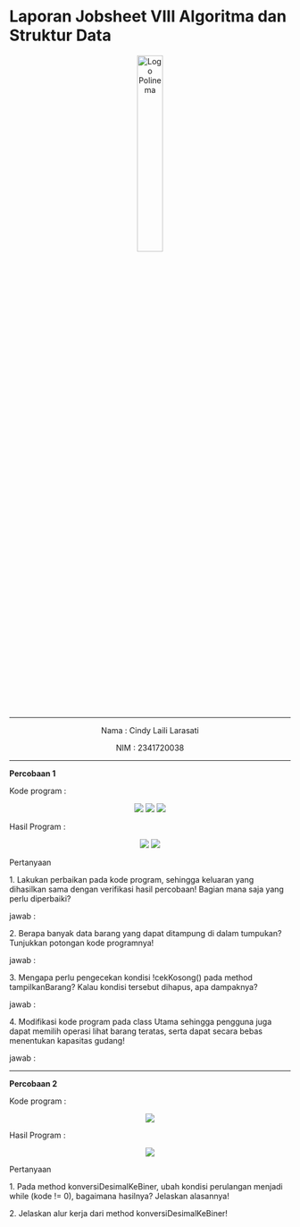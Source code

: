 # Laporan Jobsheet VIII Algoritma dan Struktur Data
<p align="center">
   <img src="https://static.wikia.nocookie.net/logopedia/images/8/8a/Politeknik_Negeri_Malang.png/revision/latest?cb=20190922202558 " alt="Logo Polinema" width="30%"> 
</p>
<hr>
<p align="center">Nama : Cindy Laili Larasati</p>
<p align="center">NIM : 2341720038</p>
<hr>
<b>Percobaan 1</b>
<p>Kode program :</p>
<p align="center">
    <img src="Gambar/KodeBarangPercobaan1.png">
    <img src="Gambar/KodeGudangPercobaan1.png">
    <img src="Gambar/KodeUtamaPercobaan1.png">
</p>
<p>Hasil Program :</p>
<p align="center">
    <img src="Gambar/HasilPercobaan1.png">
    <img src="Gambar/HasilPercobaan1_2.png">
</p>
<p>Pertanyaan</p>
<p>1. Lakukan perbaikan pada kode program, sehingga keluaran yang dihasilkan sama dengan verifikasi
hasil percobaan! Bagian mana saja yang perlu diperbaiki?</p>
<p>jawab : </p>
<p>2. Berapa banyak data barang yang dapat ditampung di dalam tumpukan? Tunjukkan potongan kode
programnya!</p>
<p>jawab : </p>
<p>3. Mengapa perlu pengecekan kondisi !cekKosong() pada method tampilkanBarang? Kalau kondisi
tersebut dihapus, apa dampaknya?</p>
<p>jawab : </p>
<p>4. Modifikasi kode program pada class Utama sehingga pengguna juga dapat memilih operasi lihat
barang teratas, serta dapat secara bebas menentukan kapasitas gudang!</p>
<p>jawab : </p>
<hr>
<b>Percobaan 2</b>
<p>Kode program :</p>
<p align="center">
    <img src="Gambar/KodeStackKonversiPercobaan2.png">
</p>
<p>Hasil Program :</p>
<p align="center">
    <img src="Gambar/HasilPercobaan2.png">
</p>
<p>Pertanyaan</p>
<p>1. Pada method konversiDesimalKeBiner, ubah kondisi perulangan menjadi while (kode != 0),
bagaimana hasilnya? Jelaskan alasannya!</p>
<p>2. Jelaskan alur kerja dari method konversiDesimalKeBiner!</p>